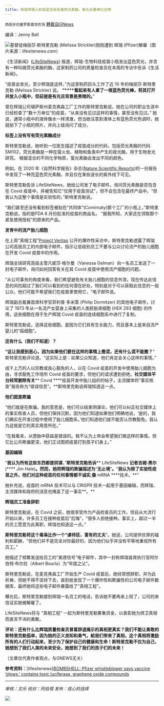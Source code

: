 ```yaml
---
title: 辉瑞举报人称疫苗含有有毒荧光素酶、氧化石墨烯化合物
---
```

`西班牙巴塞罗那喜悦农场` [轉載自GNews](https://gnews.org/zh-hans/1597591/)

编译：Jenny Ball

![](https://assets.gnews.org/wp-content/uploads/2021/10/unknown-2-7.png)基督徒梅丽莎·斯特里克勒 (Melissa Strickler)刚刚遭到 辉瑞 (Pfizer)解雇（图片来源：lifesitenews.com）

《生活新闻》([LifeSiteNews](https://www.lifesitenews.com/canada/)) 报道，辉瑞-生物科技疫苗小瓶发出蓝色荧光，并含有一种叫做荧光素酶的酶，这家制药公司的质量检查员在本周的专访中告诉《生活新闻》。

“疫苗会发光，至少辉瑞是这样，”为这家制药巨头工作了近 10 年的梅丽莎·斯特里克勒 (Melissa Strickler) 说。 **“****看起来有人拿了一根蓝色荧光棒，将其打开并放入小瓶中，但前提是有光且背景是黑暗的。**”

曾在辉瑞公司堪萨斯州麦克弗森工厂工作的斯特里克勒说，她在公司的职业生涯中已经检查了“数十万单位”的疫苗，“从来没有见过这样的事情，甚至没有见过。” 她说，通常小瓶中的液体像水一样清澈，但当她注意到液体上有蓝色荧光色调时，她就拍下了小瓶的照片，并向上级询问了成分。

**标签上没有写有荧光素酶成分**

斯特里克勒说，她听到一位医生描述了疫苗成分的代码，包括荧光素酶的代码 SM102，荧光素酶是一种在萤火虫、植物和鱼类中产生的夜光酶，用于生物发光研究。 根据混合的不同化学物质，萤光素酶会发出不同的颜色。

例如，在 2020 年《自然科学报告》杂志([Nature Scientific Reports](https://www.nature.com/articles/s41598-020-66286-1))的一份报告中发现了一种亮蓝色荧光素酶，并且仅在某些波长的紫外线下可见。

斯特里克勒告诉 LifeSiteNews，她给公司发了电子邮件，询问荧光素酶是否包含在 Covid 疫苗中，并被告知它“仅用于疫苗测试”，但不会包含在最终产品中。“但我认为这整个事情是实验性的，”斯特里克勒说。

“我们甚至还没有看到标签被贴在“共同体”(Comirnaty)那个工厂的小瓶上，”斯特里克勒说，指的是FDA 8 月份批准的疫苗的商品名。 “据我所知，大家还在领取那个紧急使用授权”的原来的产品。

**发育中的流产胎儿细胞**

在上周“真相工程”[Project Veritas](https://www.lifesitenews.com/news/leaked-emails-show-pfizer-wanted-to-hide-covid-vaccines-connection-to-abortion/) 公开的爆炸性采访中，斯特里克勒透露了辉瑞公司高层员工的内部电子邮件，指示让低级别员工不要与公众讨论流产的胎儿细胞在开发 Covid 疫苗中的作用。

辉瑞全球研究高级主管凡妮莎·格尔曼（Vanessa Gelman）向一名员工发送了一封电子邮件，询问如何回答有关在其 Covid 疫苗中使用流产细胞的问题。

“从公司事务的角度来看，我们希望避免有关胎儿细胞的信息外泄。现在传达此信息的风险超过了我们可以看到的任何潜在好处，特别是对于可以获取此信息的一般公众，他们可能不希望我们在疫苗里使用它，“电子邮件说。

辉瑞副总裁兼首席科学官菲利普·多米策 (Philip Dormitzer) 的其他电子邮件，讨论了 1973 年从一名流产女婴身上采集的人类胚胎肾细胞 (HEK 293 细胞) 的作用，这些细胞在用于生产辉瑞 Covid 疫苗的连续细胞系中进行了复制。

斯特里克勒说，选择这些细胞，是因为它们具有生长能力，而且基本上是来自流产婴儿的“癌细胞”。

**还有什么（我们不知道）？**

**“这让我感到恶心，因为如果他们要在这样的事情上撒谎，还有什么谎不能撒？**” 斯特里克勒评论道。“这实际上是：如果公众知道，他们肯定会关心这样的事情。”

成千上万的人以宗教或良心豁免的人，以在 Covid 疫苗的开发中使用胎儿细胞为由，寻求豁免工作场所 Covid 疫苗的要求，但他们的请求遭到拒绝。**社交媒体平台经常删除有关**** Covid ****疫苗开发中胎儿组织的帖子，主流媒体将“事实核查”报告称为“错误信息”。**斯特里克勒说辉瑞知道这一点。

**他们就是欺骗**

“他们就是在欺骗。我的意思是，他们可以结束阴谋论，他们可以纠正社交媒体上的事实核查人员，但他们保持沉默，因为他们知道如果他们明确地说，‘是的，我们确实在开发过程中使用了胎儿细胞系，’他们知道他们就不能否认宗教豁免。我认为这就是它的真实用意所在。”

“在我看来，从堕胎中获益是错误的。我不认为上帝会希望我们做这样的事情。但它比公共欺骗更深，他们正试图把疫苗打到孩子们身上。”

**基因编辑**

“**我认为所有这些东西都是阴谋**，”**斯特里克勒告诉**** LifeSiteNews ****记者吉姆·黑尔****(**** Jim Hale)****。然而，她将辉瑞的欺骗描述为****“****无止境****”****。****“****我认为除了实验性疫苗之外，他们对这种疫苗的任何事情都不诚实****,****像**** mRNA ****技术。**”

她补充说，疫苗的 mRNA 技术可以与 CRISPR 技术一起用于基因编辑，而辉瑞、主流媒体和政府的消息也掩盖了这一事实**。**

**辉瑞员工准备辞职**

斯特里克勒说，在 Covid 之前，她很享受作为产品检查员的工作，但自从大流行开始以来，许多员工在接种疫苗后“后悔”，“很多人拒绝接种。事实上，超过一半的员工愿意为此离职，辉瑞也知道这一点。”

**斯特里克勒将这个毒枭比作一个“虐待狂、富有的丈夫**”。她说，公司提供优厚的福利和薪酬，“但他们并不是完全对你最好的，因为他们似乎并没有平等地重视所有员工。”

她描述了频繁发送给员工的“美德信号”电子邮件，其中一封称辉瑞首席执行官阿尔伯特·布尔拉（Albert Bourla）为“年度之父”。

斯特里克勒说，在麦克弗森工厂开始生产 Covid 疫苗后，她经常想辞职，并为此祈祷，但她不得不坚持下去，直到她发现了一个爆炸性和欺骗性的公司电子邮件数据库，最终她将这些电子邮件暴露给了“真相工程”。

曝光后，斯特里克勒接到辉瑞一名员工的电话，告诉她不要再来上班了，公司的来信证实她被解雇了。

LifeSiteNews将与 “真相工程” 一起为斯特里克勒筹集资金，以表彰她为捍卫真相而直言不讳的勇敢。

**评论：还有什么比辉瑞质量检查员冒着辞退揭示的真相更真实？我们不能让勇敢的斯特里克勒孤单，因为她的正义良知和勇气，給我们带来了真相，这个真相将激励所有的人们行动起来，至少为了保护自己的健康和生命！斯特里克勒不仅为自己，她想到了我们人类的未来安全，她想到了我们的孩子们的未来！**

（文章仅代表作者观点，与GNEWS无关）

**参考资料：**[lifesitenews][BOMBSHELL: Pfizer whistleblower says vaccine ‘glows,’ contains toxic luciferase, graphene oxide compounds](https://www.lifesitenews.com/news/bombshell-pfizer-whistleblower-says-vaccine-glows-contains-toxic-luciferase-graphene-oxide-compounds/)

* * *

*审核：文乐
校对：阿伯塔
发布：信心的选择*

![](https://assets.gnews.org/wp-content/uploads/2021/10/GNEWS_CH.-1-1.jpeg)
